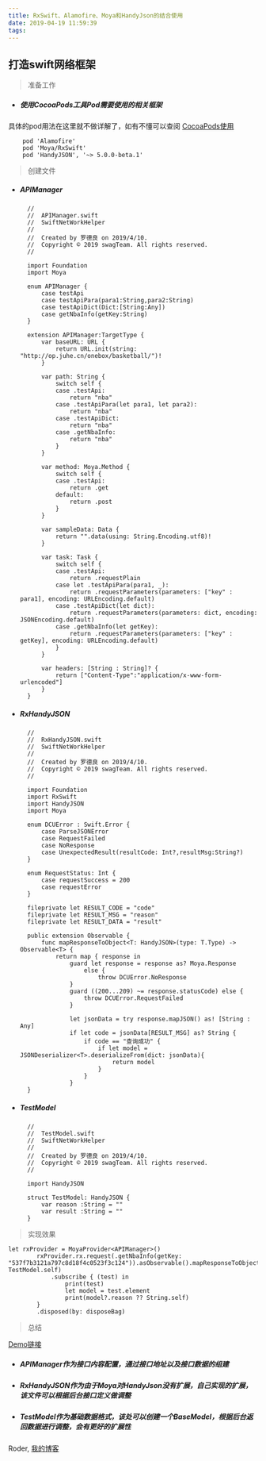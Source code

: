 ```yaml
---
title: RxSwift、Alamofire、Moya和HandyJson的结合使用
date: 2019-04-19 11:59:39
tags:
---
```


<h2>打造swift网络框架</h2>

> 准备工作

* <h5>使用CocoaPods工具Pod需要使用的相关框架</h5>

具体的pod用法在这里就不做详解了，如有不懂可以查阅 [CocoaPods使用](https://www.jianshu.com/p/b656c3c59af5)

        pod 'Alamofire' 
        pod 'Moya/RxSwift'
        pod 'HandyJSON', '~> 5.0.0-beta.1'

> 创建文件

* <h5>APIManager</h5>
  
        //
        //  APIManager.swift
        //  SwiftNetWorkHelper
        //
        //  Created by 罗德良 on 2019/4/10.
        //  Copyright © 2019 swagTeam. All rights reserved.
        //
      
        import Foundation
        import Moya
      
        enum APIManager {
            case testApi
            case testApiPara(para1:String,para2:String)
            case testApiDict(Dict:[String:Any])
            case getNbaInfo(getKey:String)
        }
      
        extension APIManager:TargetType {
            var baseURL: URL {
                return URL.init(string: "http://op.juhe.cn/onebox/basketball/")!
            }
      
            var path: String {
                switch self {
                case .testApi:
                    return "nba"
                case .testApiPara(let para1, let para2):
                    return "nba"
                case .testApiDict:
                    return "nba"
                case .getNbaInfo:
                    return "nba"
                }
            }
      
            var method: Moya.Method {
                switch self {
                case .testApi:
                    return .get
                default:
                    return .post
                }
            }
      
            var sampleData: Data {
                return "".data(using: String.Encoding.utf8)!
            }
      
            var task: Task {
                switch self {
                case .testApi:
                    return .requestPlain
                case let .testApiPara(para1, _):
                    return .requestParameters(parameters: ["key" : para1], encoding: URLEncoding.default)
                case .testApiDict(let dict):
                    return .requestParameters(parameters: dict, encoding: JSONEncoding.default)
                case .getNbaInfo(let getKey):
                    return .requestParameters(parameters: ["key" : getKey], encoding: URLEncoding.default)
                }
            }
      
            var headers: [String : String]? {
                return ["Content-Type":"application/x-www-form-urlencoded"]
            }
        }

* <h5>RxHandyJSON</h5>
  
        //
        //  RxHandyJSON.swift
        //  SwiftNetWorkHelper
        //
        //  Created by 罗德良 on 2019/4/10.
        //  Copyright © 2019 swagTeam. All rights reserved.
        //
      
        import Foundation
        import RxSwift
        import HandyJSON
        import Moya
      
        enum DCUError : Swift.Error {
            case ParseJSONError
            case RequestFailed
            case NoResponse
            case UnexpectedResult(resultCode: Int?,resultMsg:String?)
        }
      
        enum RequestStatus: Int {
            case requestSuccess = 200
            case requestError
        }
      
        fileprivate let RESULT_CODE = "code"
        fileprivate let RESULT_MSG = "reason"
        fileprivate let RESULT_DATA = "result"
      
        public extension Observable {
            func mapResponseToObject<T: HandyJSON>(type: T.Type) -> Observable<T> {
                return map { response in
                    guard let response = response as? Moya.Response
                        else {
                            throw DCUError.NoResponse
                    }
                    guard ((200...209) ~= response.statusCode) else {
                        throw DCUError.RequestFailed
                    }
      
                    let jsonData = try response.mapJSON() as! [String : Any]
                    if let code = jsonData[RESULT_MSG] as? String {
                        if code == "查询成功" {
                            if let model = JSONDeserializer<T>.deserializeFrom(dict: jsonData){
                                return model
                            }
                        }
                    }
        }

* <h5>TestModel</h5>
  
        //
        //  TestModel.swift
        //  SwiftNetWorkHelper
        //
        //  Created by 罗德良 on 2019/4/10.
        //  Copyright © 2019 swagTeam. All rights reserved.
        //
      
        import HandyJSON
      
        struct TestModel: HandyJSON {
            var reason :String = ""
            var result :String = ""
        }

> 实现效果

    let rxProvider = MoyaProvider<APIManager>()
            rxProvider.rx.request(.getNbaInfo(getKey: "537f7b3121a797c8d18f4c0523f3c124")).asObservable().mapResponseToObject(type: TestModel.self)
                .subscribe { (test) in
                    print(test)
                    let model = test.element
                    print(model?.reason ?? String.self)
            }
            .disposed(by: disposeBag)

> 总结

[Demo链接](https://github.com/luodeCoding/SwiftNetWorkHelper)

* <h5>APIManager作为接口内容配置，通过接口地址以及接口数据的组建</h5>
* <h5>RxHandyJSON作为由于Moya对HandyJson没有扩展，自己实现的扩展，该文件可以根据后台接口定义做调整</h5>
* <h5>TestModel作为基础数据格式，该处可以创建一个BaseModel，根据后台返回数据进行调整，会有更好的扩展性</h5>

Roder, [我的博客](https://luodecoding.github.io/) 
